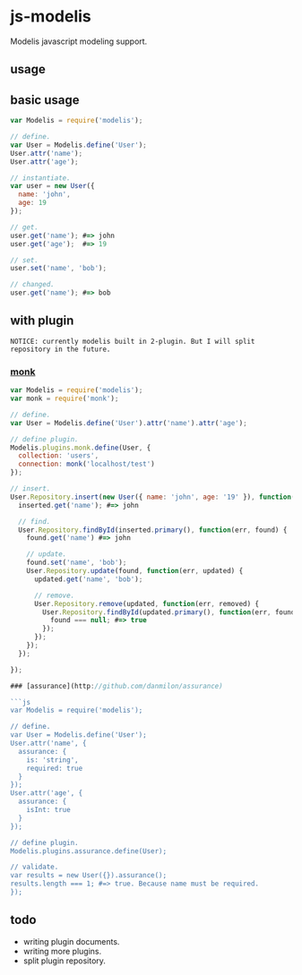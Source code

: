 js-modelis
===========

Modelis javascript modeling support.

usage
-----------

## basic usage

```js
var Modelis = require('modelis');

// define.
var User = Modelis.define('User');
User.attr('name');
User.attr('age');

// instantiate.
var user = new User({
  name: 'john',
  age: 19
});

// get.
user.get('name'); #=> john
user.get('age');  #=> 19

// set.
user.set('name', 'bob');

// changed.
user.get('name'); #=> bob
```

## with plugin

```NOTICE: currently modelis built in 2-plugin. But I will split repository in the future.```

### [monk](http://github.com/LearnBoost/monk)

```js
var Modelis = require('modelis');
var monk = require('monk');

// define.
var User = Modelis.define('User').attr('name').attr('age');

// define plugin.
Modelis.plugins.monk.define(User, {
  collection: 'users',
  connection: monk('localhost/test')
});

// insert.
User.Repository.insert(new User({ name: 'john', age: '19' }), function(err, inserted) {
  inserted.get('name'); #=> john

  // find.
  User.Repository.findById(inserted.primary(), function(err, found) {
    found.get('name') #=> john

    // update.
    found.set('name', 'bob');
    User.Repository.update(found, function(err, updated) {
      updated.get('name', 'bob');

      // remove.
      User.Repository.remove(updated, function(err, removed) {
        User.Repository.findById(updated.primary(), function(err, found) {
          found === null; #=> true
        });
      });
    });
  });

});

### [assurance](http://github.com/danmilon/assurance)

```js
var Modelis = require('modelis');

// define.
var User = Modelis.define('User');
User.attr('name', {
  assurance: {
    is: 'string',
    required: true
  }
});
User.attr('age', {
  assurance: {
    isInt: true
  }
});

// define plugin.
Modelis.plugins.assurance.define(User);

// validate.
var results = new User({}).assurance();
results.length === 1; #=> true. Because name must be required.
});
```

todo
-----------
- writing plugin documents.
- writing more plugins.
- split plugin repository.

